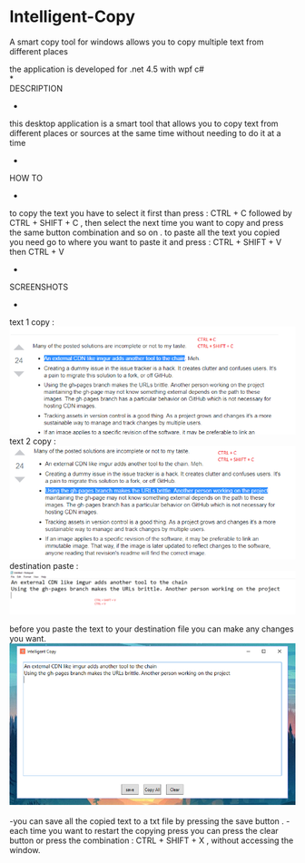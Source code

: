 # Intelligent-Copy
A smart copy tool for windows allows you to copy multiple text from different places 

the application is developed for .net 4.5 with wpf c# <br />
*<br />
DESCRIPTION <br />
* <br />
this desktop application is a smart tool that allows you to copy text from different places or sources at the same time without needing to 
do it at a time <br />
* <br />
HOW TO <br />
* <br />
to copy the text you have to select it first than press : CTRL + C followed by CTRL + SHIFT + C , then select the next time you want to copy
and press the same button combination and so on . 
to paste all the text you copied you need go to where you want to paste it and press : CTRL + SHIFT + V then CTRL + V 
<br />
* <br />
SCREENSHOTS <br /> 
* <br />
text 1  copy : <br />
![Screenshot](README/Capture1.png) <br />
text 2 copy : <br />
![Screenshot](README/Capture2.png) <br />
destination paste : <br />
![Screenshot](README/Capture3.png) <br />

before you paste the text to your destination file you can make any changes you want. <br />
![Screenshot](README/Capture4.png)<br />
<br />
-you can save all the copied text to a txt file by pressing the save button .
-each time you want to restart the copying press you can press the clear button or press the combination : CTRL + SHIFT + X , 
without accessing the window.
